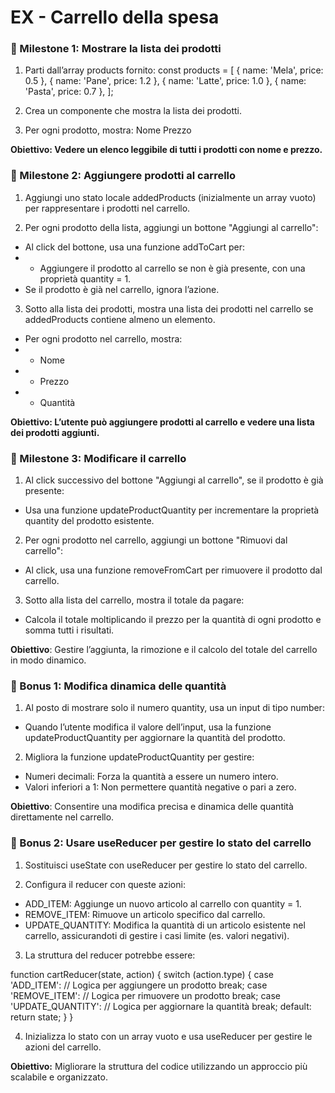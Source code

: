 <h1>EX - Carrello della spesa</h1>

<h3>📌 Milestone 1: Mostrare la lista dei prodotti</h3>

1. Parti dall’array products fornito:
const products = [
  { name: 'Mela', price: 0.5 },
  { name: 'Pane', price: 1.2 },
  { name: 'Latte', price: 1.0 },
  { name: 'Pasta', price: 0.7 },
];

2. Crea un componente che mostra la lista dei prodotti.

3. Per ogni prodotto, mostra:
Nome
Prezzo

<strong>Obiettivo: Vedere un elenco leggibile di tutti i prodotti con nome e prezzo.</strong>

<h3>📌 Milestone 2: Aggiungere prodotti al carrello</h3>

1. Aggiungi uno stato locale addedProducts (inizialmente un array vuoto) per rappresentare i prodotti nel carrello. 

2. Per ogni prodotto della lista, aggiungi un bottone "Aggiungi al carrello":
- Al click del bottone, usa una funzione addToCart per:
- - Aggiungere il prodotto al carrello se non è già presente, con una proprietà quantity = 1.
-  Se il prodotto è già nel carrello, ignora l’azione.

3. Sotto alla lista dei prodotti, mostra una lista dei prodotti nel carrello se addedProducts contiene almeno un elemento.
- Per ogni prodotto nel carrello, mostra:
- - Nome
- - Prezzo
- - Quantità

<strong>Obiettivo: L’utente può aggiungere prodotti al carrello e vedere una lista dei prodotti aggiunti.</strong>

<h3>📌 Milestone 3: Modificare il carrello</h3>

1. Al click successivo del bottone "Aggiungi al carrello", se il prodotto è già presente:
- Usa una funzione updateProductQuantity per incrementare la proprietà quantity del prodotto esistente.

2. Per ogni prodotto nel carrello, aggiungi un bottone "Rimuovi dal carrello":
- Al click, usa una funzione removeFromCart per rimuovere il prodotto dal carrello.

3. Sotto alla lista del carrello, mostra il totale da pagare:
- Calcola il totale moltiplicando il prezzo per la quantità di ogni prodotto e somma tutti i risultati.

<strong>Obiettivo</strong>: Gestire l’aggiunta, la rimozione e il calcolo del totale del carrello in modo dinamico.

<h3>🎯 Bonus 1: Modifica dinamica delle quantità</h3>

1. Al posto di mostrare solo il numero quantity, usa un input di tipo number:
- Quando l’utente modifica il valore dell’input, usa la funzione updateProductQuantity per aggiornare la quantità del prodotto.

2. Migliora la funzione updateProductQuantity per gestire:
- Numeri decimali: Forza la quantità a essere un numero intero.
- Valori inferiori a 1: Non permettere quantità negative o pari a zero.

<strong>Obiettivo</strong>: Consentire una modifica precisa e dinamica delle quantità direttamente nel carrello.

<h3>🎯 Bonus 2: Usare useReducer per gestire lo stato del carrello</h3>

1. Sostituisci useState con useReducer per gestire lo stato del carrello.

2. Configura il reducer con queste azioni:

- ADD_ITEM: Aggiunge un nuovo articolo al carrello con quantity = 1.
- REMOVE_ITEM: Rimuove un articolo specifico dal carrello.
- UPDATE_QUANTITY: Modifica la quantità di un articolo esistente nel carrello, assicurandoti di gestire i casi limite (es. valori negativi).

3. La struttura del reducer potrebbe essere:

function cartReducer(state, action) {
  switch (action.type) {
    case 'ADD_ITEM':
      // Logica per aggiungere un prodotto
      break;
    case 'REMOVE_ITEM':
      // Logica per rimuovere un prodotto
      break;
    case 'UPDATE_QUANTITY':
      // Logica per aggiornare la quantità
      break;
    default:
      return state;
  }
}

4. Inizializza lo stato con un array vuoto e usa useReducer per gestire le azioni del carrello.

<strong>Obiettivo:</strong> Migliorare la struttura del codice utilizzando un approccio più scalabile e organizzato.

